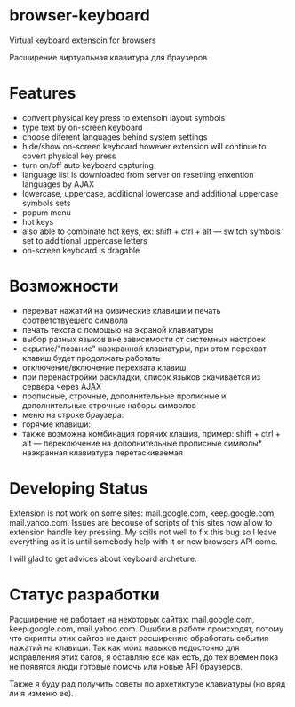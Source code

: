 # browser-keyboard
Virtual keyboard extensoin for browsers

Расширение виртуальная клавитура для браузеров

# Features
* convert physical key press to extensoin layout symbols
* type text by on-screen keyboard
* choose diferent languages behind system settings
* hide/show on-screen keyboard however extension will continue to covert physical key press
* turn on/off auto keyboard capturing
* language list is downloaded from server on resetting enxention languages by AJAX
* lowercase, uppercase, additional lowercase and additional uppercase symbols sets
* popum menu
* hot keys
* also able to combinate hot keys, ex: shift + ctrl + alt — switch symbols set to additional uppercase letters
* on-screen keyboard is dragable

# Возможности
* перехват нажатий на физические клавиши и печать соответствуешего символа
* печать текста с помощью на экраной клавиатуры
* выбор разных языков вне зависимости от системных настроек
* скрытие/"позание" наэкранной клавиатуры, при этом перехват клавиш будет продолжать работать
* отключение/включение перехвата клавиш
* при перенастройки раскладки, список языков скачивается из сервера через AJAX
* прописные, строчные, дополнительные прописные и дополнительные строчные наборы символов
* меню на строке браузера:
* горячие клавиши:
* также возможна комбинация горячих клашив, пример: shift + ctrl + alt — переключение на дополнительные прописные символы* наэкранная клавиатура перетаскиваемая

# Developing Status
Extension is not work on some sites:  mail.google.com, keep.google.com, mail.yahoo.com. Issues are becouse of scripts of this sites now allow to extension handle key pressing. My scills not well to fix this bug so I leave everything as it is until somebody help with it or new browsers API come.

I will glad to get advices about keyboard archeture.

# Статус разработки
Расширение не работает на некоторых сайтах: mail.google.com, keep.google.com, mail.yahoo.com. Ошибки в работе происходят, потому что скрипты этих сайтов не дают расширению обработать события нажатий на клавиши. Так как моих навыков недосточно для исправления этих багов, я оставляю все как есть, до тех времен пока не появятся люди готовые помочь или новые API браузеров.

Также я буду рад получить советы по архетиктуре клавиатуры (но вряд ли я изменю ее).
